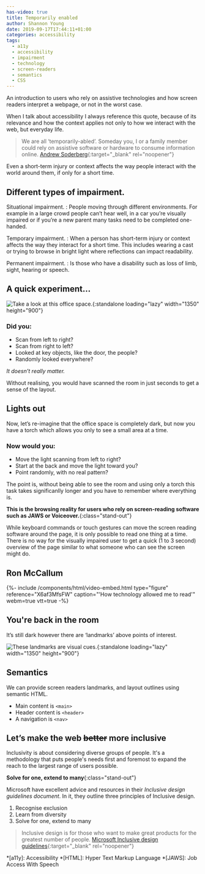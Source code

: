 ```yaml
---
has-video: true
title: Temporarily enabled
author: Shannon Young
date: 2019-09-17T17:44:11+01:00
categories: accessibility
tags:
  - a11y
  - accessibility
  - impairment
  - technology
  - screen-readers
  - semantics
  - CSS
---
```

An introduction to users who rely on assistive technologies and how screen readers interpret a webpage, or not in the worst case.
<!--more-->

When I talk about accessibility I always reference this quote, because of its relevance and how the context applies not only to how we interact with the web, but everyday life.

> We are all ‘temporarily-abled’. Someday you, I or a family member could rely on assistive software or hardware to consume information online.
> [Andrew Soderberg][1]{:target="_blank" rel="noopener"}

Even a short-term injury or context affects the way people interact with the world around them, if only for a short time.

## Different types of impairment.

Situational impairment.
: People moving through different environments. For example in a large crowd people can’t hear well, in a car you’re visually impaired or if you’re a new parent many tasks need to be completed one-handed.

Temporary impairment.
: When a person has short-term injury or context affects the way they interact for a short time. This includes wearing a cast or trying to browse in bright light where reflections can impact readability.

Permanent impairment.
: Is those who have a disability such as loss of limb, sight, hearing or speech.

## A quick experiment…

![Take a look at this office space.](/assets/img/utMgZwMkex.jpg){:standalone loading="lazy" width="1350" height="900"}

### Did you:

  * Scan from left to right?
  * Scan from right to left?
  * Looked at key objects, like the door, the people?
  * Randomly looked everywhere?

*It doesn’t really matter.*

Without realising, you would have scanned the room in just seconds to get a sense of the layout. 

## Lights out

Now, let’s re-imagine that the office space is completely dark, but now you have a torch which allows you only to see a small area at a time.

### Now would you:

  * Move the light scanning from left to right?
  * Start at the back and move the light toward you?
  * Point randomly, with no real pattern?

The point is, without being able to see the room and using only a torch this task takes significanlly longer and you have to remember where everything is.

**This is the browsing reality for users who rely on screen-reading software such as JAWS or Voiceover.**{:class="stand-out"}

While keyboard commands or touch gestures can move the screen reading software around the page, it is only possible to read one thing at a time.
There is no way for the visually impaired user to get a quick (1 to 3 second) overview of the page similar to what someone who can see the screen might do.

## Ron McCallum

{%- include /components/html/video-embed.html
type="figure"
reference="X6af3MfsFW"
caption="'How technology allowed me to read'"
webm=true vtt=true -%}

## You're back in the room

It’s still dark however there are ‘landmarks’ above points of interest.

![These landmarks are visual cues.](/assets/img/hGd8VeT2EO.jpg){:standalone loading="lazy" width="1350" height="900"}

## Semantics

We can provide screen readers landmarks, and layout outlines using semantic HTML.

  * Main content is `<main>`
  * Header content is `<header>`
  * A navigation is `<nav>`

## Let’s make the web ~~better~~ more inclusive

Inclusivity is about considering diverse groups of people. It's a methodology that puts people's needs first and foremost to expand the reach to the largest range of users possible.

**Solve for one, extend to many**{:class="stand-out"}

Microsoft have excellent advice and resources in their *Inclusive design guidelines document*. 
In it, they outline three principles of Inclusive design.

1. Recognise exclusion
2. Learn from diversity
3. Solve for one, extend to many

> Inclusive design is for those who want to make great products for the greatest number of people.
> [Microsoft Inclusive design guidelines][2]{:target="_blank" rel="noopener"}

*[a11y]: Accessibility
*[HTML]: Hyper Text Markup Language
*[JAWS]: Job Access With Speech

[1]: https://developer.paciellogroup.com/blog/2018/01/a-tale-of-two-rooms-understanding-screen-reader-navigation/#comment-2464
[2]: https://www.microsoft.com/design/inclusive/